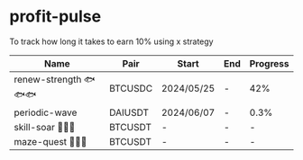 # profit-pulse
To track how long it takes to earn 10% using x strategy

|Name|Pair|Start|End|Progress|
|----|----|----|----|----|
|renew-strength 🐟🐟🐟|BTCUSDC|2024/05/25|-|42%|
|periodic-wave|DAIUSDT|2024/06/07|-|0.3%|
|skill-soar 🦜🦜🦜|BTCUSDT|-|-|-|
|maze-quest 🐹🐹🐹|BTCUSDT|-|-|-|
